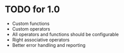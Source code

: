 # TODO for 1.0

* Custom functions
* Custom operators
* All operators and functions should be configurable 
* Right associative operators
* Better error handling and reporting
